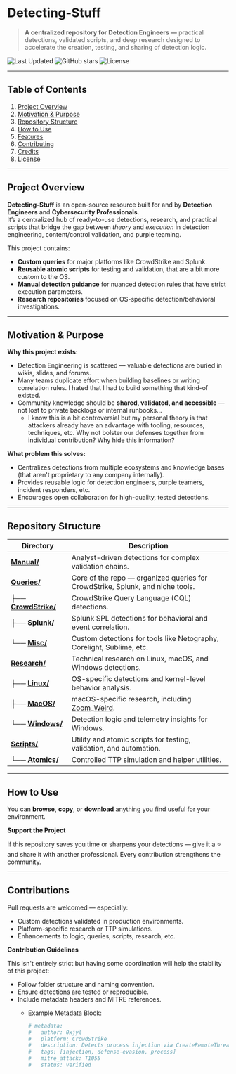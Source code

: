 # Detecting-Stuff 

> **A centralized repository for Detection Engineers —** practical detections, validated scripts, and deep research designed to accelerate the creation, testing, and sharing of detection logic.

![Last Updated](https://img.shields.io/github/last-commit/0xjyl/Detecting-Stuff?label=Last%20Updated&style=for-the-badge)
![GitHub stars](https://img.shields.io/github/stars/0xjyl/Detecting-Stuff?style=for-the-badge)
![License](https://img.shields.io/github/license/0xjyl/Detecting-Stuff?style=for-the-badge)

---

## Table of Contents
1. [Project Overview](#-project-overview)
2. [Motivation & Purpose](#-motivation--purpose)
3. [Repository Structure](#-repository-structure)
4. [How to Use](#-how-to-use)
5. [Features](#-features)
6. [Contributing](#-contributing)
7. [Credits](#-credits)
8. [License](#️-license)

---

## Project Overview

**Detecting-Stuff** is an open-source resource built for and by **Detection Engineers** and **Cybersecurity Professionals**.   
It’s a centralized hub of ready-to-use detections, research, and practical scripts that bridge the gap between *theory* and *execution* in detection engineering, content/control validation, and purple teaming.

This project contains:
- **Custom queries** for major platforms like CrowdStrike and Splunk.  
- **Reusable atomic scripts** for testing and validation, that are a bit more custom to the OS. 
- **Manual detection guidance** for nuanced detection rules that have strict execution parameters. 
- **Research repositories** focused on OS-specific detection/behavioral investigations. 

---

## Motivation & Purpose

**Why this project exists:**
- Detection Engineering is scattered — valuable detections are buried in wikis, slides, and forums. 
- Many teams duplicate effort when building baselines or writing correlation rules. I hated that I had to build something that kind-of existed. 
- Community knowledge should be **shared, validated, and accessible** — not lost to private backlogs or internal runbooks...
    - I know this is a bit controversial but my personal theory is that attackers already have an advantage with tooling, resources, techniques, etc. Why not bolster our defenses together from individual contribution? Why hide this information?

**What problem this solves:**
- Centralizes detections from multiple ecosystems and knowledge bases (that aren't proprietary to any company internally). 
- Provides reusable logic for detection engineers, purple teamers, incident responders, etc.
- Encourages open collaboration for high-quality, tested detections.

---

## Repository Structure

| Directory | Description |
|------------|--------------|
| [**Manual/**](./Manual) | Analyst-driven detections for complex validation chains. |
| [**Queries/**](./Queries) | Core of the repo — organized queries for CrowdStrike, Splunk, and niche tools. |
| ├── [**CrowdStrike/**](./Queries/CrowdStrike) | CrowdStrike Query Language (CQL) detections. |
| ├── [**Splunk/**](./Queries/Splunk) | Splunk SPL detections for behavioral and event correlation. |
| └── [**Misc/**](./Queries/Misc) | Custom detections for tools like Netography, Corelight, Sublime, etc. |
| [**Research/**](./Research) | Technical research on Linux, macOS, and Windows detections. |
| ├── [**Linux/**](./Research/Linux) | OS-specific detections and kernel-level behavior analysis. |
| ├── [**MacOS/**](./Research/MacOS) | macOS-specific research, including [Zoom_Weird](./Research/MacOS/Zoom_Weird). |
| └── [**Windows/**](./Research/Windows) | Detection logic and telemetry insights for Windows. |
| [**Scripts/**](./Scripts) | Utility and atomic scripts for testing, validation, and automation. |
| └── [**Atomics/**](./Scripts/Atomics) | Controlled TTP simulation and helper utilities. |

---

## How to Use

You can **browse**, **copy**, or **download** anything you find useful for your environment. 

**Support the Project**

If this repository saves you time or sharpens your detections — give it a ⭐ and share it with another professional. Every contribution strengthens the community.

---

## Contributions

Pull requests are welcomed — especially:

- Custom detections validated in production environments.
- Platform-specific research or TTP simulations.
- Enhancements to logic, queries, scripts, research, etc.

**Contribution Guidelines**

This isn't entirely strict but having some coordination will help the stability of this project:

- Follow folder structure and naming convention.
- Ensure detections are tested or reproducible.
- Include metadata headers and MITRE references.
    - Example Metadata Block:

        ```yaml
        # metadata:
        #   author: 0xjyl
        #   platform: CrowdStrike
        #   description: Detects process injection via CreateRemoteThread
        #   tags: [injection, defense-evasion, process]
        #   mitre_attack: T1055
        #   status: verified
